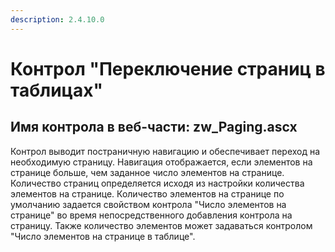 ```yaml
---
description: 2.4.10.0
---
```


# Контрол "Переключение страниц в таблицах"

## Имя контрола в веб-части: zw\_Paging.ascx

Контрол выводит постраничную навигацию и обеспечивает переход на необходимую страницу. Навигация отображается, если элементов на странице больше, чем заданное число элементов на странице. Количество страниц определяется исходя из настройки количества элементов на странице. Количество элементов на странице по умолчанию задается свойством контрола "Число элементов на странице" во время непосредственного добавления контрола на страницу. Также количество элементов может задаваться контролом "Число элементов на странице в таблице".


